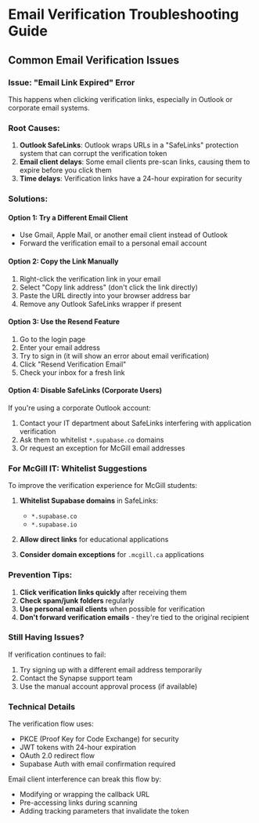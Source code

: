 # Email Verification Troubleshooting Guide

## Common Email Verification Issues

### Issue: "Email Link Expired" Error

This happens when clicking verification links, especially in Outlook or corporate email systems.

### Root Causes:

1. **Outlook SafeLinks**: Outlook wraps URLs in a "SafeLinks" protection system that can corrupt the verification token
2. **Email client delays**: Some email clients pre-scan links, causing them to expire before you click them
3. **Time delays**: Verification links have a 24-hour expiration for security

### Solutions:

#### Option 1: Try a Different Email Client
- Use Gmail, Apple Mail, or another email client instead of Outlook
- Forward the verification email to a personal email account

#### Option 2: Copy the Link Manually
1. Right-click the verification link in your email
2. Select "Copy link address" (don't click the link directly)
3. Paste the URL directly into your browser address bar
4. Remove any Outlook SafeLinks wrapper if present

#### Option 3: Use the Resend Feature
1. Go to the login page
2. Enter your email address
3. Try to sign in (it will show an error about email verification)
4. Click "Resend Verification Email"
5. Check your inbox for a fresh link

#### Option 4: Disable SafeLinks (Corporate Users)
If you're using a corporate Outlook account:
1. Contact your IT department about SafeLinks interfering with application verification
2. Ask them to whitelist `*.supabase.co` domains
3. Or request an exception for McGill email addresses

### For McGill IT: Whitelist Suggestions

To improve the verification experience for McGill students:

1. **Whitelist Supabase domains** in SafeLinks:
   - `*.supabase.co`
   - `*.supabase.io`

2. **Allow direct links** for educational applications
3. **Consider domain exceptions** for `.mcgill.ca` applications

### Prevention Tips:

1. **Click verification links quickly** after receiving them
2. **Check spam/junk folders** regularly
3. **Use personal email clients** when possible for verification
4. **Don't forward verification emails** - they're tied to the original recipient

### Still Having Issues?

If verification continues to fail:

1. Try signing up with a different email address temporarily
2. Contact the Synapse support team
3. Use the manual account approval process (if available)

### Technical Details

The verification flow uses:
- PKCE (Proof Key for Code Exchange) for security
- JWT tokens with 24-hour expiration
- OAuth 2.0 redirect flow
- Supabase Auth with email confirmation required

Email client interference can break this flow by:
- Modifying or wrapping the callback URL
- Pre-accessing links during scanning
- Adding tracking parameters that invalidate the token
